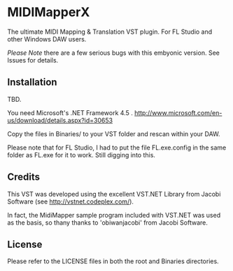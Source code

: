 MIDIMapperX
===========

The ultimate MIDI Mapping &amp; Translation VST plugin.  For FL Studio and other Windows DAW users.

*Please Note* there are a few serious bugs with this embyonic version.  See Issues for details.

Installation
------------
TBD.

You need Microsoft's .NET Framework 4.5 . 
http://www.microsoft.com/en-us/download/details.aspx?id=30653  

Copy the files in Binaries/ to your VST folder and rescan within your DAW.

Please note that for FL Studio, I had to put the file FL.exe.config in the same folder as FL.exe for it to work.  Still digging into this. 


Credits
-------
This VST was developed using the excellent VST.NET Library from Jacobi Software (see http://vstnet.codeplex.com/).

In fact, the MidiMapper sample program included with VST.NET was used as the basis, so thany thanks to 'obiwanjacobi' from Jacobi Software.

License
-------
Please refer to the LICENSE files in both the root and Binaries directories.
